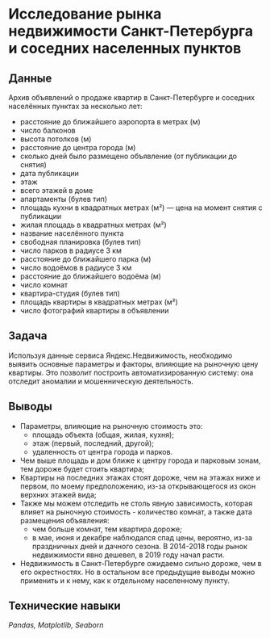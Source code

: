 # Исследование рынка недвижимости Санкт-Петербурга и соседних населенных пунктов

## Данные

Архив объявлений о продаже квартир в Санкт-Петербурге и соседних населённых пунктах за несколько лет:
- расстояние до ближайшего аэропорта в метрах (м)
- число балконов
- высота потолков (м)
- расстояние до центра города (м) 
- сколько дней было размещено объявление (от публикации до снятия)
- дата публикации
- этаж
- всего этажей в доме
- апартаменты (булев тип)
- площадь кухни в квадратных метрах (м²) 
— цена на момент снятия с публикации
- жилая площадь в квадратных метрах (м²)
- название населённого пункта
- свободная планировка (булев тип)
- число парков в радиусе 3 км
- расстояние до ближайшего парка (м)
- число водоёмов в радиусе 3 км
- расстояние до ближайшего водоёма (м)
- число комнат
- квартира-студия (булев тип)
- площадь квартиры в квадратных метрах (м²)
- число фотографий квартиры в объявлении

## Задача

Используя данные сервиса Яндекс.Недвижимость, необходимо выявить основные параметры и факторы, влияющие на рыночную цену квартиры. Это позволит построить автоматизированную систему: она отследит аномалии и мошенническую деятельность.

## Выводы

- Параметры, влияющие на рыночную стоимость это:
  - площадь объекта (общая, жилая, кухня);
  - этаж (первый, последний, другой);
  - удаленность от центра города и парков. 
- Чем выше площадь и дом ближе к центру города и парковым зонам, тем дороже будет стоить квартира;
- Квартиры на последних этажах стоят дороже, чем на этажах ниже и первом, по моему предположению, из-за открывающегося из окон верхних этажей вида;
- Также мы можем отследить не столь явную зависимость, которая влияет на рыночную стоимость - количество комнат, а также дата размещения объявления:
  - чем больше комнат, тем квартира дороже;
  - в мае, июня и декабре наблюдался спад цены, вероятно, из-за праздничных дней и дачного сезона. В 2014-2018 годы рынок недвижимости явно дешевел, в 2019 году начал расти.
- Недвижимость в Санкт-Петербурге ожидаемо сильно дороже, чем в его окрестностях. Но в остальном все предыдущие выводы можно применить и к нему, как к отдельному населенному пункту.

## Технические навыки

*Pandas, Matplotlib, Seaborn*
